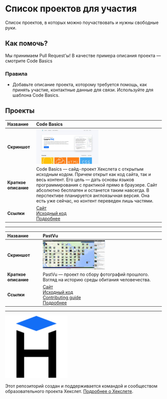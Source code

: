# Список проектов для участия

Список проектов, в которых можно поучаствовать и нужны свободные руки.

## Как помочь?

Мы принимаем Pull Request'ы! В качестве примера описания проекта — смотрите Code Basics

### Правила

* Добавьте описание проекта, которому требуется помощь, как принять участие, контактные данные для связи. Используйте для шаблона Code Basics.

## Проекты

|Название | Code Basics |
|:----------------|:--------------|
|**Скриншот** | <a href="https://code-basics.com" target="_blank"><img width="200px" src="./projects/code-basics/assets/codebasics.jpg"></a> |
|**Краткое описание** | Code Basics — сайд-проект Хекслета с открытым исходным кодом. Причем открыт как код сайта, так и весь контент. Его цель — дать основы языков программирования с практикой прямо в браузере. Сайт абсолютно бесплатен и останется таким навсегда. В перспективе планируется англоязычная версия. Она есть уже сейчас, но контент переведен лишь частями.
|**Ссылки** | [Сайт](https://code-basics.com/) <br> [Исходный код](https://github.com/hexlet-basics) </br> [Подробнее](./projects/code-basics/README.md)|

---

|Название | PastVu |
|:----------------|:--------------|
|**Скриншот** | <a href="https://pastvu.com/" target="_blank"><img width="200px" src="./projects/pastvu/assets/pastvu.png"></a> |
|**Краткое описание** | PastVu — проект по сбору фотографий прошлого. Взгляд на историю среды обитания человечества.
|**Ссылки** | [Сайт](https://pastvu.com/) </br> [Исходный код](https://github.com/PastVu/pastvu) </br> [Contributing guide](https://github.com/PastVu/pastvu/blob/master/CONTRIBUTING.md) </br> [Подробнее](/projects/pastvu/README.md)|

---

<a href="https://hexlet.io/?utm_source=github&utm_medium=link&utm_campaign=ru-projects-for-contributing"><img height="200" alt="Логотип Хекслета" src="https://raw.githubusercontent.com/Hexlet/assets/master/images/hexlet_logo128.png"></a>

Этот репозиторий создан и поддерживается командой и сообществом образовательного проекта Хекслет. [Подробнее о Хекслете](https://hexlet.io/?utm_source=github&utm_medium=link&utm_campaign=ru-projects-for-contributing).
